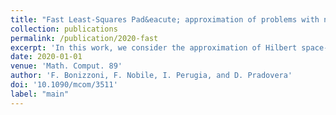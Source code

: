 ```yaml
---
title: "Fast Least-Squares Pad&eacute; approximation of problems with normal operators and meromorphic structure"
collection: publications
permalink: /publication/2020-fast
excerpt: 'In this work, we consider the approximation of Hilbert space-valued meromorphic functions that arise as solution maps of parametric PDEs whose operator is the shift of an operator with normal and compact resolvent, e.g., the Helmholtz equation. In this restrictive setting, we propose a simplified version of the Least-Squares Pad&amp;eacute; approximation technique studied in (ESAIM Math. Model. Numer. Anal. 52 (2018), pp. 1261-1284) following (J. Approx. Theory 95 (1998), pp. 203-2124). In particular, the estimation of the poles of the target function reduces to a low-dimensional eigenproblem for a Gramian matrix, allowing for a robust and efficient numerical implementation (hence the &quot;fast&quot; in the name). Moreover, we prove several theoretical results that improve and extend those in (ESAIM Math. Model. Numer. Anal. 52 (2018), pp. 1261-1284), including the exponential decay of the error in the approximation of the poles, and the convergence in measure of the approximant to the target function. The latter result extends the classical one for scalar Pad&amp;eacute; approximation to our functional framework. We provide numerical results that confirm the improved accuracy of the proposed method with respect to the one introduced in (ESAIM Math. Model. Numer. Anal. 52 (2018), pp. 1261-1284) for differential operators with normal and compact resolvent.'
date: 2020-01-01
venue: 'Math. Comput. 89'
author: 'F. Bonizzoni, F. Nobile, I. Perugia, and D. Pradovera'
doi: '10.1090/mcom/3511'
label: "main"
---
```


